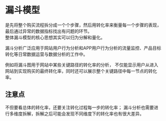 # 漏斗模型

是先将整个购买流程拆分成一个个步骤，然后用转化率来衡量每一个步骤的表现，最后通过异常的数据指标找出有问题的环节。  
整体漏斗模型的核心思想其实可以归为分解和量化。  

漏斗分析广泛应用于网站用户行为分析和APP用户行为分析的流量监控、产品目标转化等日常数据运营与数据分析的工作中。  

例如将漏斗图用于网站中某些关键路径的转化率的分析，
不仅能显示用户从进入网站到实现购买的最终转化率，同时还可以展示整个关键路径中每一节点的转化率。

## 注意点

不但要看总体的转化率，还要关注转化过程每一步的转化率；
漏斗分析也需要进行多维度拆解，拆解之后可能会发现不同维度下的转化率也有很大差异。


